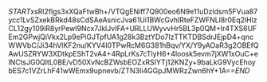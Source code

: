 $START$xsRl2flgs3xXQaFtwBh+/VTQgENiff7Q900eo6N9e11uDzldsm5FVua87ycc1LvSZxekBRkd48sCdSAeAsnicJva61Ui1BWcGvhlRteFZWFNLl8r0Eq2lHlzCL12gy109iR8yrPewI9Ncx7JklJvIFA+URLLUWyvvHr5BL3p0QM+Ir4TXS6UFEm2GPwjQiVkx2Lp9ePiGJTpfUA1g28k3BztYDo7IzTTKTDBSdrJEjpD4+qncWWVbC/Ji34hVlKF2nu/KYV4I0TPwRcM6G381hBqv/YX/Y9yAOaR3g2OBEfQAwUSZRYW3XDtkpEShT2vA4+4RpLrKs7cTlyH6+4loosk5evm7jXW1xOuC+elNCtsJG0QltL0BE/vD50XvNcBZWsbEOZxRSIYTj12KNZy+9baLkG9VycEhoybES7c1VZrLhF41wWEmx9upnevb/ZTN3Ii4GGpJMWRzZwn6hY+1A==$END$